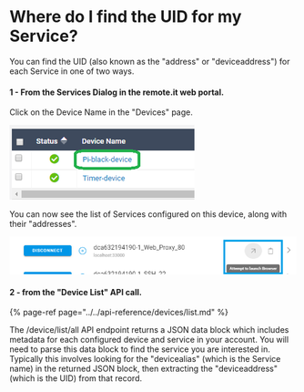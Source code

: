 # Where do I find the UID for my Service?

You can find the UID \(also known as the "address" or "deviceaddress"\) for each Service in one of two ways.

#### 1 - From the Services Dialog in the remote.it web portal.

Click on the Device Name in the "Devices" page.

![](../../.gitbook/assets/image%20%28487%29.png)

You can now see the list of Services configured on this device, along with their "addresses".

![](../../.gitbook/assets/image%20%28423%29.png)

#### 2 - from the "Device List" API call.

{% page-ref page="../../api-reference/devices/list.md" %}

The /device/list/all API endpoint returns a JSON data block which includes metadata for each configured device and service in your account.  You will need to parse this data block to find the service you are interested in.  Typically this involves looking for the "devicealias" \(which is the Service name\) in the returned JSON block, then extracting the "deviceaddress" \(which is the UID\) from that record. 

